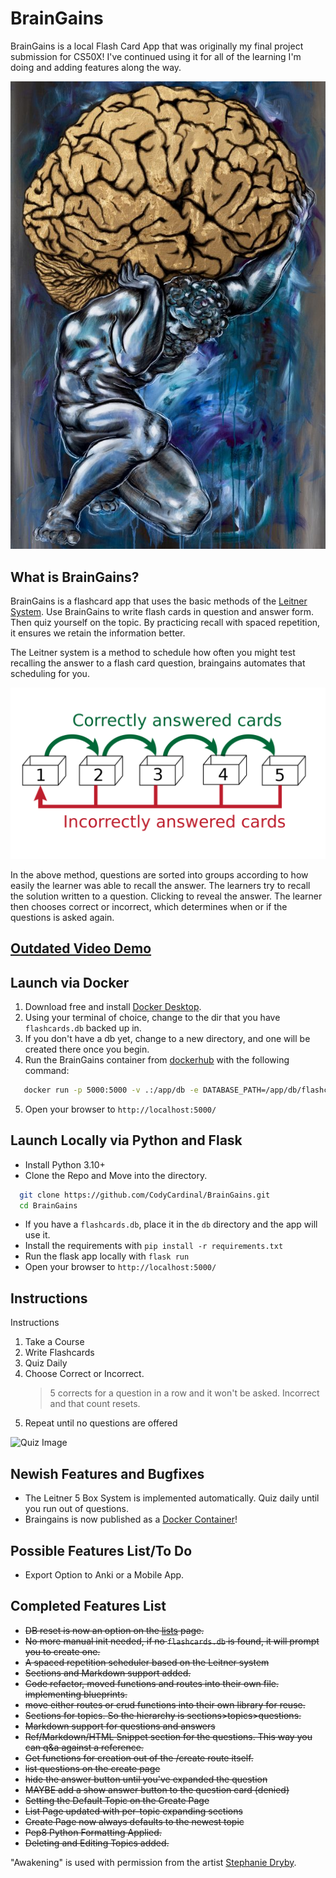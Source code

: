 # BrainGains

BrainGains is a local Flash Card App that was originally my final project submission for CS50X! I've continued using it for all of the learning I'm doing and adding features along the way.

![Awakening](https://github.com/CodyCardinal/BrainGains/blob/main/static/Awakening.jpeg)

## What is BrainGains?

BrainGains is a flashcard app that uses the basic methods of the [Leitner System](https://en.wikipedia.org/wiki/Leitner_system). Use BrainGains to write flash cards in question and answer form. Then quiz yourself on the topic. By practicing recall with spaced repetition, it ensures we retain the information better.

The Leitner system is a method to schedule how often you might test recalling the answer to a flash card question, braingains automates that scheduling for you.

![Leitner Learning System](https://github.com/CodyCardinal/BrainGains/blob/main/static/2560px-Leitner_system_alternative.svg.png)

In the above method, questions are sorted into groups according to how easily the learner was able to recall the answer. The learners try to recall the solution written to a question. Clicking to reveal the answer. The learner then chooses correct or incorrect, which determines when or if the questions is asked again.

## [Outdated Video Demo](https://www.youtube.com/watch?v=qdZy8P7B4JA)

## Launch via Docker

1. Download free and install [Docker Desktop](https://www.docker.com/products/docker-desktop/).
2. Using your terminal of choice, change to the dir that you have `flashcards.db` backed up in.
3. If you don't have a db yet, change to a new directory, and one will be created there once you begin.
4. Run the BrainGains container from [dockerhub](https://hub.docker.com/r/codesxcodes/braingains) with the following command:

```sh
   docker run -p 5000:5000 -v .:/app/db -e DATABASE_PATH=/app/db/flashcards.db codesxcodes/braingains:latest
```
5. Open your browser to `http://localhost:5000/`

## Launch Locally via Python and Flask

- Install Python 3.10+
- Clone the Repo and Move into the directory.

```sh
  git clone https://github.com/CodyCardinal/BrainGains.git
  cd BrainGains
```

- If you have a `flashcards.db`, place it in the `db` directory and the app will use it.
- Install the requirements with `pip install -r requirements.txt`
- Run the flask app locally with `flask run`
- Open your browser to `http://localhost:5000/`

## Instructions

Instructions

1. Take a Course
2. Write Flashcards
3. Quiz Daily
4. Choose Correct or Incorrect.
   > 5 corrects for a question in a row and it won't be asked. Incorrect and that count resets.
5. Repeat until no questions are offered

![Quiz Image]((https://github.com/CodyCardinal/BrainGains/blob/main/static/quiz.png))

## Newish Features and Bugfixes

- The Leitner 5 Box System is implemented automatically. Quiz daily until you run out of questions.
- Braingains is now published as a [Docker Container](https://hub.docker.com/repository/docker/codesxcodes/braingains/)!

## Possible Features List/To Do

- Export Option to Anki or a Mobile App.

## Completed Features List

- ~~DB reset is now an option on the [lists](http://127.0.0.1/lists) page.~~
- ~~No more manual init needed, if no `flashcards.db` is found, it will prompt you to create one.~~
- ~~A spaced repetition scheduler based on the Leitner system~~
- ~~Sections and Markdown support added.~~
- ~~Code refactor, moved functions and routes into their own file. implementing blueprints.~~
- ~~move either routes or crud functions into their own library for reuse.~~
- ~~Sections for topics. So the hierarchy is sections>topics>questions.~~
- ~~Markdown support for questions and answers~~
- ~~Ref/Markdown/HTML Snippet section for the questions. This way you can q&a against a reference.~~
- ~~Get functions for creation out of the /create route itself.~~
- ~~list questions on the create page~~
- ~~hide the answer button until you've expanded the question~~
- ~~MAYBE add a show answer button to the question card (denied)~~
- ~~Setting the Default Topic on the Create Page~~
- ~~List Page updated with per-topic expanding sections~~
- ~~Create Page now always defaults to the newest topic~~
- ~~Pep8 Python Formatting Applied.~~
- ~~Deleting and Editing Topics added.~~

"Awakening" is used with permission from the artist [Stephanie Dryby](https://www.instagram.com/stephaniedyrby/).

